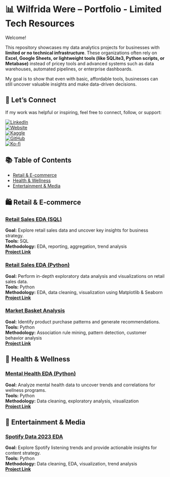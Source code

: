 # 📊 Wilfrida Were – Portfolio - Limited Tech Resources

Welcome!  

This repository showcases my data analytics projects for businesses with **limited or no technical infrastructure**. These organizations often rely on **Excel, Google Sheets, or lightweight tools (like SQLite3, Python scripts, or Metabase)** instead of pricey tools and advanced systems such as data warehouses, automated pipelines, or enterprise dashboards.

My goal is to show that even with basic, affordable tools, businesses can still uncover valuable insights and make data-driven decisions.

## 🔗 Let’s Connect  

If my work was helpful or inspiring, feel free to connect, follow, or support:  

[![LinkedIn](https://img.shields.io/badge/LinkedIn-Connect-blue?style=flat&logo=linkedin)](https://linkedin.com/in/wilfridawere/)  
[![Website](https://img.shields.io/badge/Website-Visit-orange?style=flat&logo=google-chrome)](https://www.wilfridawere.com/)  
[![Kaggle](https://img.shields.io/badge/Kaggle-Follow-blue?style=flat&logo=kaggle)](https://kaggle.com/wilfridawere)  
[![GitHub](https://img.shields.io/badge/GitHub-Projects-black?style=flat&logo=github)](https://github.com/Wilfrida-Were)  
[![Ko-fi](https://img.shields.io/badge/Ko--fi-Support-red?style=flat&logo=ko-fi)](https://ko-fi.com/wilfridawere/) 

## 📚 Table of Contents
- [Retail & E-commerce](#retail-e-commerce)
- [Health & Wellness](#health-wellness)
- [Entertainment & Media](#entertainment-media)


<a name="retail-e-commerce"></a>
## 🛍️ Retail & E-commerce

### **[Retail Sales EDA (SQL)](https://github.com/Wilfrida-Were/Retail-Sales-EDA-in-SQL/blob/main/README.md)**
**Goal:** Explore retail sales data and uncover key insights for business strategy.  
**Tools:** SQL  
**Methodology:** EDA, reporting, aggregation, trend analysis  
**[Project Link](https://github.com/Wilfrida-Were/Retail-Sales-EDA-in-SQL/blob/main/README.md)**  

### **[Retail Sales EDA (Python)](https://github.com/Wilfrida-Were/Retail-Sales-EDA-in-Python/blob/main/README.md)**
**Goal:** Perform in-depth exploratory data analysis and visualizations on retail sales data.  
**Tools:** Python  
**Methodology:** EDA, data cleaning, visualization using Matplotlib & Seaborn  
**[Project Link](https://github.com/Wilfrida-Were/Retail-Sales-EDA-in-Python/blob/main/README.md)** 

### **[Market Basket Analysis](https://github.com/Wilfrida-Were/Market-Basket-Analysis/blob/main/README.md)**
**Goal:** Identify product purchase patterns and generate recommendations.  
**Tools:** Python  
**Methodology:** Association rule mining, pattern detection, customer behavior analysis  
**[Project Link](https://github.com/Wilfrida-Were/Market-Basket-Analysis/blob/main/README.md)**


<a name="health-wellness"></a>
## 🧠 Health & Wellness

### **[Mental Health EDA (Python)](https://github.com/Wilfrida-Were/Mental-Health-EDA/blob/main/README.md)**
**Goal:** Analyze mental health data to uncover trends and correlations for wellness programs.  
**Tools:** Python  
**Methodology:** Data cleaning, exploratory analysis, visualization  
**[Project Link](https://github.com/Wilfrida-Were/Mental-Health-EDA/blob/main/README.md)**


<a name="entertainment-media"></a>
## 🎵 Entertainment & Media

### **[Spotify Data 2023 EDA](https://github.com/Wilfrida-Were/Spotify-data-2023-EDA/blob/main/README.md)**
**Goal:** Explore Spotify listening trends and provide actionable insights for content strategy.  
**Tools:** Python  
**Methodology:** Data cleaning, EDA, visualization, trend analysis  
**[Project Link](https://github.com/Wilfrida-Were/Spotify-data-2023-EDA/blob/main/README.md)** 

 


